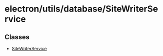 # electron/utils/database/SiteWriterService

## Classes

- [SiteWriterService](classes/SiteWriterService.md)
